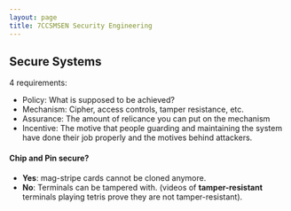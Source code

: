 ```yaml
---
layout: page
title: 7CCSMSEN Security Engineering
---
```


## Secure Systems

4 requirements:
 - Policy: What is supposed to be achieved?
 - Mechanism: Cipher, access controls, tamper resistance, etc.
 - Assurance: The amount of relicance you can put on the mechanism
 - Incentive: The motive that people guarding and maintaining the system have done their job properly and the motives behind attackers.

#### Chip and Pin secure?
- **Yes**: mag-stripe cards cannot be cloned anymore.
- **No**: Terminals can be tampered with. (videos of **tamper-resistant** terminals playing tetris prove they are not tamper-resistant).
